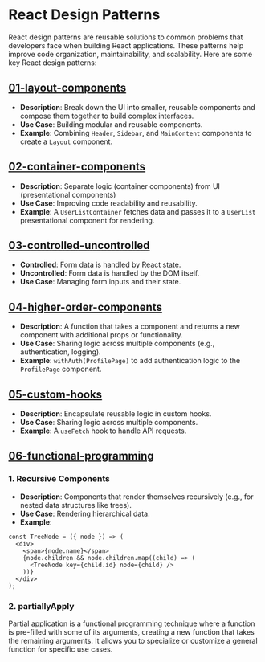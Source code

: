 # React Design Patterns

React design patterns are reusable solutions to common problems that developers face when building React applications. These patterns help improve code organization, maintainability, and scalability. Here are some key React design patterns:

## [01-layout-components](https://github.com/Hossein-i/react-design-patterns/tree/01-layout-components)

- **Description**: Break down the UI into smaller, reusable components and compose them together to build complex interfaces.
- **Use Case**: Building modular and reusable components.
- **Example**: Combining `Header`, `Sidebar`, and `MainContent` components to create a `Layout` component.

## [02-container-components](https://github.com/Hossein-i/react-design-patterns/tree/02-container-components)

- **Description**: Separate logic (container components) from UI (presentational components)
- **Use Case**: Improving code readability and reusability.
- **Example**: A `UserListContainer` fetches data and passes it to a `UserList` presentational component for rendering.

## [03-controlled-uncontrolled](https://github.com/Hossein-i/react-design-patterns/tree/03-controlled-uncontrolled)

- **Controlled**: Form data is handled by React state.
- **Uncontrolled**: Form data is handled by the DOM itself.
- **Use Case**: Managing form inputs and their state.

## [04-higher-order-components](https://github.com/Hossein-i/react-design-patterns/tree/04-higher-order-components)

- **Description**: A function that takes a component and returns a new component with additional props or functionality.
- **Use Case**: Sharing logic across multiple components (e.g., authentication, logging).
- **Example**: `withAuth(ProfilePage)` to add authentication logic to the `ProfilePage` component.

## [05-custom-hooks](https://github.com/Hossein-i/react-design-patterns/tree/05-custom-hooks)

- **Description**: Encapsulate reusable logic in custom hooks.
- **Use Case**: Sharing logic across multiple components.
- **Example**: A `useFetch` hook to handle API requests.

## [06-functional-programming](https://github.com/Hossein-i/react-design-patterns/tree/06-functional-programming)

### 1. Recursive Components

- **Description**: Components that render themselves recursively (e.g., for nested data structures like trees).
- **Use Case**: Rendering hierarchical data.
- **Example**:

```tsx
const TreeNode = ({ node }) => (
  <div>
    <span>{node.name}</span>
    {node.children && node.children.map((child) => (
      <TreeNode key={child.id} node={child} />
    ))}
  </div>
);
```
### 2. partiallyApply

Partial application is a functional programming technique where a function is pre-filled with some of its arguments, creating a new function that takes the remaining arguments. It allows you to specialize or customize a general function for specific use cases.

